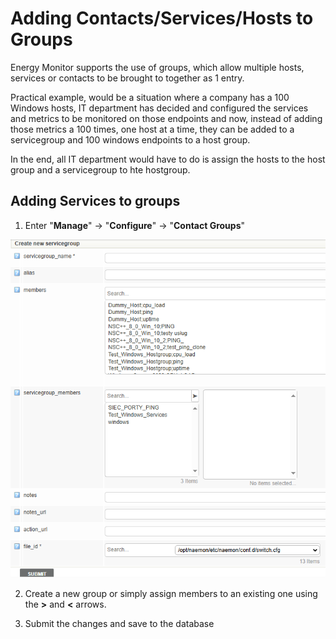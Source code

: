 # Adding Contacts/Services/Hosts to Groups

Energy Monitor supports the use of groups, which allow multiple hosts, services or contacts to be brought to together as 1 entry. 

Practical example, would be a situation where a company has a 100 Windows hosts, IT department has decided and configured the services and metrics to be monitored on those endpoints and now, instead of adding those metrics a 100 times, one host at a time, they can be added to a servicegroup and 100 windows endpoints to a host group. 

In the end, all IT department would have to do is assign the hosts to the host group and a servicegroup to hte hostgroup. 

## Adding Services to groups

1. Enter "**Manage**" -> "**Configure**" -> "**Contact Groups**"

![downtime](/media/05_00_06_03_adding_services.png)

2. Create a new group or simply assign members to an existing one using the **>** and **<** arrows.

3. Submit the changes and save to the database 



